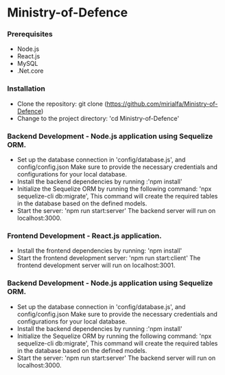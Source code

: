 ### 
# Ministry-of-Defence


### Prerequisites

- Node.js
- React.js
- MySQL
- .Net.core

### Installation

- Clone the repository: git clone (https://github.com/mirialfa/Ministry-of-Defence)
- Change to the project directory: 'cd Ministry-of-Defence'

### Backend Development - Node.js application using Sequelize ORM.

- Set up the database connection in 'config/database.js', and config/config.json
  Make sure to provide the necessary credentials and configurations for your local database.
- Install the backend dependencies by running :'npm install'
- Initialize the Sequelize ORM by running the following command: 'npx sequelize-cli db:migrate', This command will create the required tables in the database based on the defined models.
- Start the server: 'npm run start:server'
  The backend server will run on localhost:3000.

### Frontend Development - React.js application.

- Install the frontend dependencies by running: 'npm install'
- Start the frontend development server: 'npm run start:client'
  The frontend development server will run on localhost:3001.

### Backend Development - Node.js application using Sequelize ORM.

- Set up the database connection in 'config/database.js', and config/config.json
  Make sure to provide the necessary credentials and configurations for your local database.
- Install the backend dependencies by running :'npm install'
- Initialize the Sequelize ORM by running the following command: 'npx sequelize-cli db:migrate', This command will create the required tables in the database based on the defined models.
- Start the server: 'npm run start:server'
  The backend server will run on localhost:3000.

